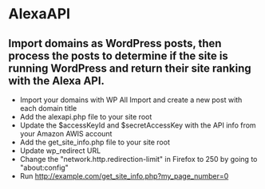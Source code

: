 # AlexaAPI

## Import domains as WordPress posts, then process the posts to determine if the site is running WordPress and return their site ranking with the Alexa API.

- Import your domains with WP All Import and create a new post with each domain title
- Add the alexapi.php file to your site root
- Update the $accessKeyId and $secretAccessKey with the API info from your Amazon AWIS account
- Add the get_site_info.php file to your site root
- Update wp_redirect URL
- Change the "network.http.redirection-limit" in Firefox to 250 by going to "about:config"
- Run http://example.com/get_site_info.php?my_page_number=0
